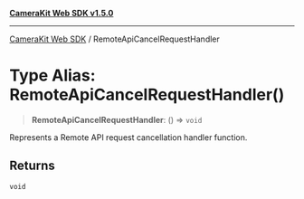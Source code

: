[**CameraKit Web SDK v1.5.0**](../README.md)

***

[CameraKit Web SDK](../globals.md) / RemoteApiCancelRequestHandler

# Type Alias: RemoteApiCancelRequestHandler()

> **RemoteApiCancelRequestHandler**: () => `void`

Represents a Remote API request cancellation handler function.

## Returns

`void`
